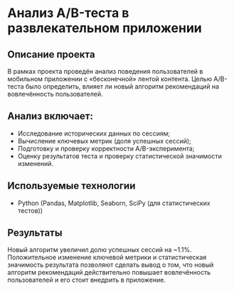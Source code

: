 # Анализ A/B-теста в развлекательном приложении
## Описание проекта
В рамках проекта проведён анализ поведения пользователей в мобильном приложении с «бесконечной» лентой контента. 
Целью A/B-теста было определить, влияет ли новый алгоритм рекомендаций на вовлечённость пользователей.

## Анализ включает:
- Исследование исторических данных по сессиям;
- Вычисление ключевых метрик (доля успешных сессий);
- Подготовку и проверку корректности A/B-эксперимента;
- Оценку результатов теста и проверку статистической значимости изменений.

## Используемые технологии
- Python (Pandas, Matplotlib, Seaborn, SciPy (для статистических тестов))

## Результаты
Новый алгоритм увеличил долю успешных сессий на ~1.1%.
Положительное изменение ключевой метрики и статистическая значимость результата позволяют сделать вывод о том, что новый алгоритм рекомендаций действительно повышает вовлечённость пользователей и его стоит внедрить в приложение.
